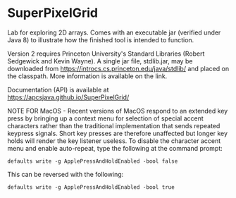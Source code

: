 # SuperPixelGrid
Lab for exploring 2D arrays.  Comes with an executable jar (verified under Java 8) to illustrate how the finished tool is intended to function.

Version 2 requires Princeton University's Standard Libraries (Robert Sedgewick and Kevin Wayne).  A single jar file, stdlib.jar, may be downloaded from https://introcs.cs.princeton.edu/java/stdlib/ and placed on the classpath.  More information is available on the link.

Documentation (API) is available at https://apcsjava.github.io/SuperPixelGrid/

NOTE FOR MacOS - Recent versions of MacOS respond to an extended key press by bringing up a context menu for selection of special accent characters rather than the traditional implementation that sends repeated keypress signals.  Short key presses are therefore unaffected but longer key holds will render the key listener useless.  To disable the character accent menu and enable auto-repeat, type the following at the command prompt:

    defaults write -g ApplePressAndHoldEnabled -bool false

This can be reversed with the following:

    defaults write -g ApplePressAndHoldEnabled -bool true 

